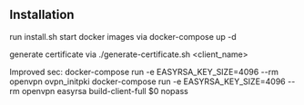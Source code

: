 ## Installation

run install.sh
start docker images via docker-compose up -d

generate certificate via ./generate-certificate.sh <client_name>

Improved sec:
docker-compose run -e EASYRSA_KEY_SIZE=4096 --rm openvpn ovpn_initpki
docker-compose run -e EASYRSA_KEY_SIZE=4096 --rm openvpn easyrsa build-client-full \$0 nopass
